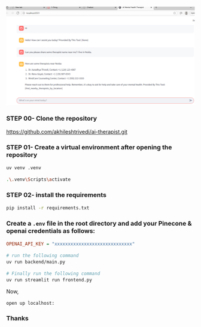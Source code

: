 

![alt text](image.png)

### STEP 00- Clone the repository

https://github.com/akhileshtrivedi/ai-therapist.git

### STEP 01- Create a virtual environment after opening the repository

```bash
uv venv .venv
```

```bash
.\.venv\Scripts\activate 
```


### STEP 02- install the requirements
```bash
pip install -r requirements.txt
```


### Create a `.env` file in the root directory and add your Pinecone & openai credentials as follows:

```ini
OPENAI_API_KEY = "xxxxxxxxxxxxxxxxxxxxxxxxxxxxx"
```


```bash
# run the following command
uv run backend/main.py 
```

```bash
# Finally run the following command
uv run streamlit run frontend.py
```
Now,
```bash
open up localhost:
```

### Thanks